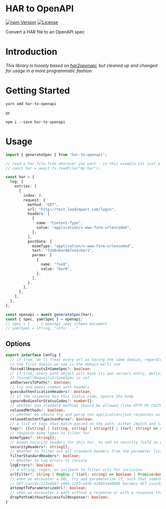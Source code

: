 # HAR to OpenAPI

[![npm Version](https://img.shields.io/npm/v/har-to-openapi.svg)](https://www.npmjs.com/package/har-to-openapi) [![License](https://img.shields.io/npm/l/har-to-openapi.svg)](https://www.npmjs.com/package/har-to-openapi)

Convert a HAR file to an OpenAPI spec

# Introduction

_This library is loosely based on [har2openapi](https://github.com/dcarr178/har2openapi), but cleaned up and changed for usage in a more programmatic fashion_

# Getting Started

```
yarn add har-to-openapi
```

or

```
npm i --save har-to-openapi
```

# Usage

```typescript
import { generateSpec } from "har-to-openapi";

// read a har file from wherever you want - in this example its just a root json object
// const har = await fs.readFile("my.har");

const har = {
  log: {
    entries: [
      {
        index: 0,
        request: {
          method: "GET",
          url: "http://test.loadimpact.com/login",
          headers: [
            {
              name: "Content-Type",
              value: "application/x-www-form-urlencoded",
            },
          ],
          postData: {
            mimeType: "application/x-www-form-urlencoded",
            text: "foo0=bar0&foo1=bar1",
            params: [
              {
                name: "foo0",
                value: "bar0",
              },
            ],
          },
        },
      },
    ],
  },
};

const openapi = await generateSpec(har);
const { spec, yamlSpec } = openapi;
// spec = { ... } openapi spec schema document
// yamlSpec = string, "info: ..."
```

## Options

```typescript
export interface Config {
  // if true, we'll treat every url as having the same domain, regardless of what its actual domain is
  // the first domain we see is the domain we'll use
  forceAllRequestsInSameSpec?: boolean;
  // if true, every path object will have its own servers entry, defining its base path. This is useful when
  // forceAllRequestsInSameSpec is set
  addServersToPaths?: boolean;
  // try and guess common auth headers
  guessAuthenticationHeaders?: boolean;
  // if the response has this status code, ignore the body
  ignoreBodiesForStatusCodes?: number[];
  // whether non standard methods should be allowed (like HTTP MY_CUSTOM_METHOD)
  relaxedMethods?: boolean;
  // whether we should try and parse non application/json responses as json - defaults to true
  relaxedContentTypeJsonParse?: boolean;
  // a list of tags that match passed on the path, either [match_and_tag] or [match, tag]
  tags?: ([string] | [string, string] | string)[] | ((url: string) => string | string[] | void);
  // response mime types to filter for
  mimeTypes?: string[];
  // known security headers for this har, to add to security field in openapi (e.g. "X-Auth-Token")
  securityHeaders?: string[];
  // Whether to filter out all standard headers from the parameter list in openapi
  filterStandardHeaders?: boolean;
  // Whether to log errors to console
  logErrors?: boolean;
  // a string, regex, or callback to filter urls for inclusion
  urlFilter?: string | RegExp | ((url: string) => boolean | Promise<boolean>);
  // when we encounter a URL, try and parameterize it, such that something like
  // GET /uuids/123e4567-e89b-12d3-a456-426655440000 becomes GET /uuids/{uuid}
  attemptToParameterizeUrl?: boolean;
  // when we encounter a path without a response or with a response that does not have 2xx, dont include it
  dropPathsWithoutSuccessfulResponse?: boolean;
}
```

